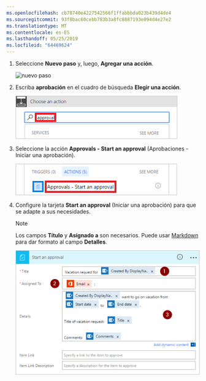 ```yaml
---
ms.openlocfilehash: cb78740e4227542566f1ffabbbda023b439d4de4
ms.sourcegitcommit: 93f8bac60cebb783b3a8fc8887193e094d4e27e2
ms.translationtype: MT
ms.contentlocale: es-ES
ms.lasthandoff: 05/25/2019
ms.locfileid: "64469624"
---
```

1. Seleccione **Nuevo paso** y, luego, **Agregar una acción**.

    ![nuevo paso](media/modern-approvals/select-sharepoint-add-action.png)
1. Escriba **aprobación** en el cuadro de búsqueda **Elegir una acción**.

    ![buscar aprobación](media/modern-approvals/search-approvals.png)
1. Seleccione la acción **Approvals - Start an approval** (Aprobaciones - Iniciar una aprobación).

    ![seleccionar acción de aprobación](media/modern-approvals/select-approvals.png)
1. Configure la tarjeta **Start an approval** (Iniciar una aprobación) para que se adapte a sus necesidades.

     >[!NOTE] 
     > Los campos **Título** y **Asignado a** son necesarios.
     > Puede usar [Markdown](https://aka.ms/approvaldetails) para dar formato al campo **Detalles**.
     > 
     > 

    ![configurar la aprobación](media/modern-approvals/provide-approval-config-info.png)

